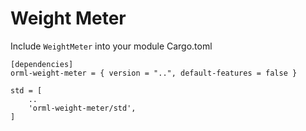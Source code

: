 # Weight Meter

Include `WeightMeter` into your module Cargo.toml
```
[dependencies]
orml-weight-meter = { version = "..", default-features = false }

std = [
    ..
    'orml-weight-meter/std',
]

```